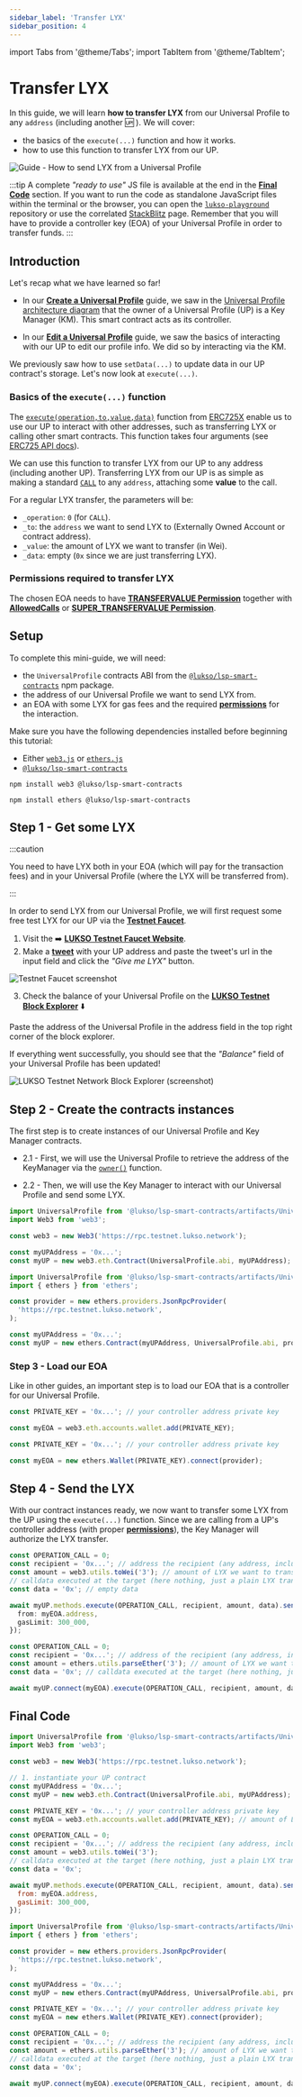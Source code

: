 ```yaml
---
sidebar_label: 'Transfer LYX'
sidebar_position: 4
---
```


import Tabs from '@theme/Tabs';
import TabItem from '@theme/TabItem';

# Transfer LYX

In this guide, we will learn **how to transfer LYX** from our Universal Profile to any `address` (including another :up: ). We will cover:

- the basics of the `execute(...)` function and how it works.
- how to use this function to transfer LYX from our UP.

![Guide - How to send LYX from a Universal Profile](./img/guide-LYX-transfer.jpeg)

:::tip
A complete _"ready to use"_ JS file is available at the end in the [**Final Code**](#final-code) section. If you want to run the code as standalone JavaScript files within the terminal or the browser, you can open the [`lukso-playground`](https://github.com/lukso-network/lukso-playground) repository or use the correlated [StackBlitz](https://stackblitz.com/github/lukso-network/lukso-playground) page. Remember that you will have to provide a controller key (EOA) of your Universal Profile in order to transfer funds.
:::

## Introduction

Let's recap what we have learned so far!

- In our [**Create a Universal Profile**](./create-profile.md) guide, we saw in the [Universal Profile architecture diagram](./create-profile.md#contracts-overview) that the owner of a Universal Profile (UP) is a Key Manager (KM). This smart contract acts as its controller.

- In our [**Edit a Universal Profile**](./edit-profile.md) guide, we saw the basics of interacting with our UP to edit our profile info. We did so by interacting via the KM.

We previously saw how to use `setData(...)` to update data in our UP contract's storage. Let's now look at `execute(...)`.

### Basics of the `execute(...)` function

The [`execute(operation,to,value,data)`](../../contracts/contracts/ERC725/ERC725.md#execute) function from [ERC725X](../../standards/lsp-background/erc725.md#erc725x---generic-executor) enable us to use our UP to interact with other addresses, such as transferring LYX or calling other smart contracts. This function takes four arguments (see [ERC725 API docs](../../contracts/contracts/ERC725/ERC725.md#execute)).

We can use this function to transfer LYX from our UP to any address (including another UP). Transferring LYX from our UP is as simple as making a standard [`CALL`](../../standards/universal-profile/lsp6-key-manager.md#permission-values) to any `address`, attaching some **value** to the call.

For a regular LYX transfer, the parameters will be:

- `_operation`: `0` (for `CALL`).
- `_to`: the `address` we want to send LYX to (Externally Owned Account or contract address).
- `_value`: the amount of LYX we want to transfer (in Wei).
- `_data`: empty (`0x` since we are just transferring LYX).

### Permissions required to transfer LYX

The chosen EOA needs to have [**TRANSFERVALUE Permission**](../../standards/universal-profile/lsp6-key-manager.md#permissions) together with [**AllowedCalls**](../../standards/universal-profile/lsp6-key-manager.md#allowed-calls) or [**SUPER_TRANSFERVALUE Permission**](../../standards/universal-profile/lsp6-key-manager.md#super-permissions).

## Setup

To complete this mini-guide, we will need:

- the `UniversalProfile` contracts ABI from the [`@lukso/lsp-smart-contracts`](https://www.npmjs.com/package/@lukso/lsp-smart-contracts) npm package.
- the address of our Universal Profile we want to send LYX from.
- an EOA with some LYX for gas fees and the required [**permissions**](../../standards/universal-profile/lsp6-key-manager.md#permissions) for the interaction.

Make sure you have the following dependencies installed before beginning this tutorial:

- Either [`web3.js`](https://github.com/web3/web3.js) or [`ethers.js`](https://github.com/ethers-io/ethers.js/)
- [`@lukso/lsp-smart-contracts`](https://github.com/lukso-network/lsp-smart-contracts/)

<Tabs>
  
  <TabItem value="web3js" label="web3.js">

```shell title="Install the dependencies"
npm install web3 @lukso/lsp-smart-contracts
```

  </TabItem>

  <TabItem value="ethersjs" label="ethers.js">

```shell title="Install the dependencies"
npm install ethers @lukso/lsp-smart-contracts
```

  </TabItem>

</Tabs>

## Step 1 - Get some LYX

:::caution

You need to have LYX both in your EOA (which will pay for the transaction fees) and in your Universal Profile (where the LYX will be transferred from).

:::

In order to send LYX from our Universal Profile, we will first request some free test LYX for our UP via the **[Testnet Faucet](https://faucet.testnet.lukso.network/)**.

1. Visit the :arrow_right: **[LUKSO Testnet Faucet Website](https://faucet.testnet.lukso.network/)**.
2. Make a **[tweet](https://twitter.com)** with your UP address and paste the tweet's url in the input field and click the _"Give me LYX"_ button.

![Testnet Faucet screenshot](./img/testnet-faucet.png)

3. Check the balance of your Universal Profile on the **[LUKSO Testnet Block Explorer](https://explorer.execution.testnet.lukso.network/)** :arrow_down:

Paste the address of the Universal Profile in the address field in the top right corner of the block explorer.

If everything went successfully, you should see that the _"Balance"_ field of your Universal Profile has been updated!

![LUKSO Testnet Network Block Explorer (screenshot)](./img/explorer-balance.png)

## Step 2 - Create the contracts instances

The first step is to create instances of our Universal Profile and Key Manager contracts.

- 2.1 - First, we will use the Universal Profile to retrieve the address of the KeyManager via the [`owner()`](../../contracts/contracts/LSP0ERC725Account/LSP0ERC725Account.md#owner) function.

- 2.2 - Then, we will use the Key Manager to interact with our Universal Profile and send some LYX.

<Tabs>
  
  <TabItem value="web3js" label="web3.js">

```typescript
import UniversalProfile from '@lukso/lsp-smart-contracts/artifacts/UniversalProfile.json';
import Web3 from 'web3';

const web3 = new Web3('https://rpc.testnet.lukso.network');

const myUPAddress = '0x...';
const myUP = new web3.eth.Contract(UniversalProfile.abi, myUPAddress);
```

  </TabItem>

  <TabItem value="ethersjs" label="ethers.js">

```typescript
import UniversalProfile from '@lukso/lsp-smart-contracts/artifacts/UniversalProfile.json';
import { ethers } from 'ethers';

const provider = new ethers.providers.JsonRpcProvider(
  'https://rpc.testnet.lukso.network',
);

const myUPAddress = '0x...';
const myUP = new ethers.Contract(myUPAddress, UniversalProfile.abi, provider);
```

  </TabItem>

</Tabs>

### Step 3 - Load our EOA

Like in other guides, an important step is to load our EOA that is a controller for our Universal Profile.

<Tabs>

  <TabItem value="web3js" label="web3.js">

```typescript
const PRIVATE_KEY = '0x...'; // your controller address private key

const myEOA = web3.eth.accounts.wallet.add(PRIVATE_KEY);
```

  </TabItem>

  <TabItem value="ethersjs" label="ethers.js">

```typescript
const PRIVATE_KEY = '0x...'; // your controller address private key

const myEOA = new ethers.Wallet(PRIVATE_KEY).connect(provider);
```

  </TabItem>

</Tabs>

## Step 4 - Send the LYX

With our contract instances ready, we now want to transfer some LYX from the UP using the `execute(...)` function. Since we are calling from a UP's controller address (with proper [**permissions**](../../standards/universal-profile/lsp6-key-manager.md#permissions)), the Key Manager will authorize the LYX transfer.

<Tabs>
  
  <TabItem value="web3js" label="web3.js">

```typescript
const OPERATION_CALL = 0;
const recipient = '0x...'; // address the recipient (any address, including an other UP)
const amount = web3.utils.toWei('3'); // amount of LYX we want to transfer
// calldata executed at the target (here nothing, just a plain LYX transfer)
const data = '0x'; // empty data

await myUP.methods.execute(OPERATION_CALL, recipient, amount, data).send({
  from: myEOA.address,
  gasLimit: 300_000,
});
```

  </TabItem>

  <TabItem value="ethersjs" label="ethers.js">

```typescript
const OPERATION_CALL = 0;
const recipient = '0x...'; // address of the recipient (any address, including an other UP)
const amount = ethers.utils.parseEther('3'); // amount of LYX we want to transfer
const data = '0x'; // calldata executed at the target (here nothing, just a plain LYX transfer)

await myUP.connect(myEOA).execute(OPERATION_CALL, recipient, amount, data);
```

  </TabItem>

</Tabs>

## Final Code

<Tabs>
  
  <TabItem value="web3js" label="web3.js">

```javascript
import UniversalProfile from '@lukso/lsp-smart-contracts/artifacts/UniversalProfile.json';
import Web3 from 'web3';

const web3 = new Web3('https://rpc.testnet.lukso.network');

// 1. instantiate your UP contract
const myUPAddress = '0x...';
const myUP = new web3.eth.Contract(UniversalProfile.abi, myUPAddress);

const PRIVATE_KEY = '0x...'; // your controller address private key
const myEOA = web3.eth.accounts.wallet.add(PRIVATE_KEY); // amount of LYX we want to transfer

const OPERATION_CALL = 0;
const recipient = '0x...'; // address the recipient (any address, including an other UP)
const amount = web3.utils.toWei('3');
// calldata executed at the target (here nothing, just a plain LYX transfer)
const data = '0x';

await myUP.methods.execute(OPERATION_CALL, recipient, amount, data).send({
  from: myEOA.address,
  gasLimit: 300_000,
});
```

  </TabItem>

  <TabItem value="ethersjs" label="ethers.js">

```typescript
import UniversalProfile from '@lukso/lsp-smart-contracts/artifacts/UniversalProfile.json';
import { ethers } from 'ethers';

const provider = new ethers.providers.JsonRpcProvider(
  'https://rpc.testnet.lukso.network',
);

const myUPAddress = '0x...';
const myUP = new ethers.Contract(myUPAddress, UniversalProfile.abi, provider);

const PRIVATE_KEY = '0x...'; // your controller address private key
const myEOA = new ethers.Wallet(PRIVATE_KEY).connect(provider);

const OPERATION_CALL = 0;
const recipient = '0x...'; // address the recipient (any address, including an other UP)
const amount = ethers.utils.parseEther('3'); // amount of LYX we want to transfer
// calldata executed at the target (here nothing, just a plain LYX transfer)
const data = '0x';

await myUP.connect(myEOA).execute(OPERATION_CALL, recipient, amount, data);
```

  </TabItem>

</Tabs>
